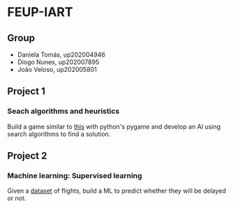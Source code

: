 # FEUP-IART

## Group
* Daniela Tomás, up202004946
* Diogo Nunes, up202007895
* João Veloso, up202005801

## Project 1
### Seach algorithms and heuristics

Build a game similar to [this](https://play.google.com/store/apps/details?id=com.NeatWits.CohesionFree&hl=en&gl=US) with python's pygame and develop an AI using search algorithms to find a solution.

## Project 2
### Machine learning: Supervised learning

Given a [dataset](https://www.kaggle.com/datasets/ulrikthygepedersen/airlines-delay) of flights, build a ML to predict whether they will be delayed or not.